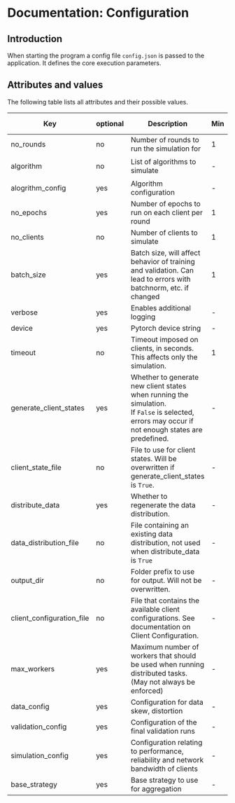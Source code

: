 # Documentation: Configuration

## Introduction

When starting the program a config file `config.json` is passed to the application. It defines the core execution
parameters.

## Attributes and values

The following table lists all attributes and their possible values.

| Key                       | optional | Description                                                                                                                                           | Min | Max | Default Value | Example Value                                    |
|---------------------------|----------|-------------------------------------------------------------------------------------------------------------------------------------------------------|-----|-----|---------------|--------------------------------------------------|
| no_rounds                 | no       | Number of rounds to run the simulation for                                                                                                            | 1   | -   | -             | 10                                               |
| algorithm                 | no       | List of algorithms to simulate                                                                                                                        | -   | -   | -             | `["PowD", "FedCS", "random", "ActiveFL", "CEP"]` |
| alogrithm_config          | yes      | Algorithm configuration                                                                                                                               | -   | -   | -             | See algorithm documentation                      |
| no_epochs                 | yes      | Number of epochs to run on each client per round                                                                                                      | 1   | -   | 1             | 1                                                |
| no_clients                | no       | Number of clients to simulate                                                                                                                         | 1   | -   | -             | 1000                                             |
| batch_size                | yes      | Batch size, will affect behavior of training and validation. Can lead to errors with batchnorm, etc. if changed                                       | 1   | -   | 32            | 32                                               |
| verbose                   | yes      | Enables additional logging                                                                                                                            | -   | -   | `true`        | `true` or `false`                                |
| device                    | yes      | Pytorch device string                                                                                                                                 | -   | -   | `cpu`         | `cpu` or `cuda`                                  |
| timeout                   | no       | Timeout imposed on clients, in seconds. This affects only the simulation.                                                                             | 1   | -   | -             | 60                                               |
| generate_client_states    | yes      | Whether to generate new client states when running the simulation. <br/>If `False` is selected, errors may occur if not enough states are predefined. | -   | -   | `true`        | `true` or `false`                                |
| client_state_file         | no       | File to use for client states. Will be overwritten if generate_client_states is `True`.                                                               | -   | -   | -             | `client_states.csv`                              |
| distribute_data           | yes      | Whether to regenerate the data distribution.                                                                                                          | -   | -   | `true`        | `true` or `false`                                |
| data_distribution_file    | no       | File containing an existing data distribution, not used when distribute_data is  `True`                                                               | -   | -   | -             | `data_distribution.csv`                          |
| output_dir                | no       | Folder prefix to use for output. Will not be overwritten.                                                                                             | -   | -   | -             | `output`                                         |
| client_configuration_file | no       | File that contains the available client configurations. See documentation on Client Configuration.                                                    | -   | -   | -             | `client_configurations.csv`                      |
| max_workers               | yes      | Maximum number of workers that should be used when running distributed tasks. (May not always be enforced)                                            | -   | -   | 32            | 32                                               |
| data_config               | yes      | Configuration for data skew, distortion                                                                                                               | -   | -   | -             | See data configuration                           |
| validation_config         | yes      | Configuration of the final validation runs                                                                                                            | -   | -   | -             | See validation configuration                     |
| simulation_config         | yes      | Configuration relating to performance, reliability and network bandwidth of clients                                                                   | -   | -   | -             | See simulation configuration                     |
| base_strategy             | yes      | Base strategy to use for aggregation                                                                                                                  | -   | -   | `FedAvg`      | `FedAvg`, `FedAvgM`, `FedMedian`                 |
